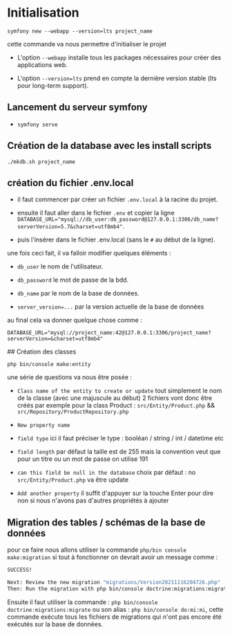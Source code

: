 # Initialisation

`symfony new --webapp --version=lts project_name`

cette commande va nous permettre d'initialiser le projet

*   L'option `--webapp` installe tous les packages nécessaires pour créer des applications web.

*   L'option `--version=lts` prend en compte la dernière version stable (lts pour long-term support).

<!-- ## Installation des outils et certificats

*   `sudo apt install libnss3-tools`

*   `symfony server:ca:install` -->

## Lancement du serveur symfony 

*   `symfony serve`

## Création de la database avec les install scripts

`./mkdb.sh project_name`

## création du fichier .env.local

*   il faut commencer par créer un fichier `.env.local` à la racine du projet.

*   ensuite il faut aller dans le fichier `.env` et copier la ligne `DATABASE_URL="mysql://db_user:db_password@127.0.0.1:3306/db_name?serverVersion=5.7&charset=utf8mb4"`.

*   puis l'insérer dans le fichier .env.local (sans le `#` au début de la ligne).

une fois ceci fait, il va falloir modifier quelques éléments :

*   `db_user` le nom de l'utilisateur.

*   `db_password` le mot de passe de la bdd.

*   `db_name` par le nom de la base de données.

*   `server_version=...` par la version actuelle de la base de données

au final cela va donner quelque chose comme :

`DATABASE_URL="mysql://project_name:42@127.0.0.1:3306/project_name?serverVersion=&charset=utf8mb4"`

## Création des classes

`php bin/console make:entity`

une série de questions va nous être posée : 

*   `Class name of the entity to create or update` tout simplement le nom de la classe (avec une majuscule au début) 2 fichiers vont donc être créés par exemple pour la class Product : 
`src/Entity/Product.php` && `src/Repository/ProductRepository.php`

*   `New property name`

*   `field type` ici il faut préciser le type : booléan / string / int / datetime etc

*   `field length` par défaut la taille est de 255 mais la convention veut que pour un titre ou un mot de passe on utilise 191

*   `can this field be null in the database` choix par défaut : no `src/Entity/Product.php` va être update

*   `Add another property` il suffit d'appuyer sur la touche Enter pour dire non si nous n'avons pas d'autres propriétés à ajouter

## Migration des tables / schémas de la base de données

pour ce faire nous allons utiliser la commande `php/bin console make:migration` si tout à fonctionner on devrait avoir un message comme : 

```bash
SUCCESS!

Next: Review the new migration "migrations/Version20211116204726.php"
Then: Run the migration with php bin/console doctrine:migrations:migrate
```

Ensuite il faut utiliser la commande : `php bin/console doctrine:migrations:migrate` ou son alias : `php bin/console do:mi:mi`, cette commande exécute tous les fichiers de migrations
qui n'ont pas encore été exécutés sur la base de données.